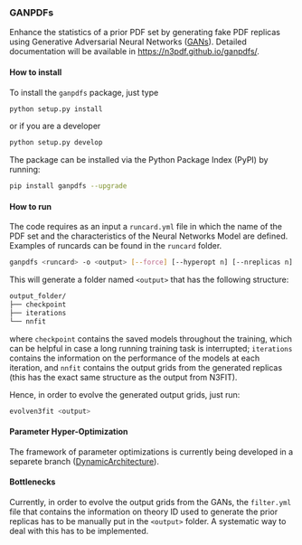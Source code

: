 ### GANPDFs

Enhance the statistics of a prior PDF set by generating fake PDF replicas using Generative
Adversarial Neural Networks ([GANs](https://arxiv.org/abs/1406.2661)). Detailed documentation
will be available in https://n3pdf.github.io/ganpdfs/.

#### How to install

To install the `ganpdfs` package, just type
```bash
python setup.py install
```
or if you are a developer
```bash
python setup.py develop
```
The package can be installed via the Python Package Index (PyPI) by running:
```bash
pip install ganpdfs --upgrade
```

#### How to run

The code requires as an input a `runcard.yml` file in which the name of the PDF set and the characteristics 
of the Neural Networks Model are defined. Examples of runcards can be found in the `runcard` folder.
```bash
ganpdfs <runcard> -o <output> [--force] [--hyperopt n] [--nreplicas n] [--cluster url]
```
This will generate a folder named `<output>` that has the following structure:
```bash
output_folder/
├── checkpoint
├── iterations
└── nnfit
```
where `checkpoint` contains the saved models throughout the training, which can be helpful in case a long 
running training task is interrupted; `iterations` contains the information on the performance of the
models at each iteration, and `nnfit` contains the output grids from the generated replicas (this has
the exact same structure as the output from N3FIT). 

Hence, in order to evolve the generated output grids, just run:
```bash
evolven3fit <output>
```

#### Parameter Hyper-Optimization

The framework of parameter optimizations is currently being developed in a separete branch 
([DynamicArchitecture](https://github.com/N3PDF/ganpdfs/tree/DynamicArchitecture)).


#### Bottlenecks

Currently, in order to evolve the output grids from the GANs, the `filter.yml` file that contains
the information on theory ID used to generate the prior replicas has to be manually put in the
`<output>` folder. A systematic way to deal with this has to be implemented.
